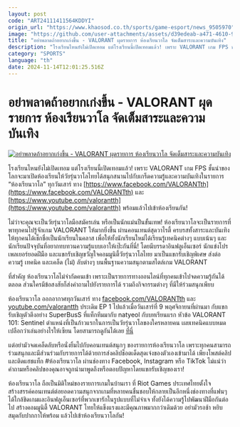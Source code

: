 ```yaml
---
layout: post
code: "ART24111411564KDDYI"
origin_url: "https://www.khaosod.co.th/sports/game-esport/news_9505970"
image: "https://github.com/user-attachments/assets/d39edeab-a471-4610-9ef5-0feb9894794e"
title: "อย่าพลาดถ้าอยากเก่งขึ้น - VALORANT ผุดรายการ ห้องเรียนวาโล จัดเต็มสาระและความบันเทิง"
description: "โรงเรียนไหนยังไม่เปิดเทอม แต่โรงเรียนนี้เปิดเทอมแล้ว! เพราะ VALORANT เกม FPS ชั้นนำของโลกจะมาเปิดห้องเรียนให้วัยรุ่นวาโลไทยได้สนุกสนานไปกับเกร็ดความรู้"
category: "SPORTS"
language: "th"
date: 2024-11-14T12:01:25.516Z
---
```


# อย่าพลาดถ้าอยากเก่งขึ้น - VALORANT ผุดรายการ ห้องเรียนวาโล จัดเต็มสาระและความบันเทิง

[![อย่าพลาดถ้าอยากเก่งขึ้น - VALORANT ผุดรายการ ห้องเรียนวาโล จัดเต็มสาระและความบันเทิง](https://www.khaosod.co.th/wpapp/uploads/2024/11/unnamed.jpg "อย่าพลาดถ้าอยากเก่งขึ้น - VALORANT ผุดรายการ ห้องเรียนวาโล จัดเต็มสาระและความบันเทิง")](https://www.khaosod.co.th/wpapp/uploads/2024/11/unnamed.jpg)

โรงเรียนไหนยังไม่เปิดเทอม แต่โรงเรียนนี้เปิดเทอมแล้ว! เพราะ VALORANT เกม FPS ชั้นนำของโลกจะมาเปิดห้องเรียนให้วัยรุ่นวาโลไทยได้สนุกสนานไปกับเกร็ดความรู้และความบันเทิงในรายการ “ห้องเรียนวาโล” ทุกวันเสาร์ ทาง [https://www.facebook.com/VALORANTth](https://www.facebook.com/VALORANTth) และ [https://www.youtube.com/valorantth](https://www.youtube.com/valorantth) พร้อมแล้วไปเข้าห้องเรียนกัน!

ไม่ว่าจะคุณจะเป็นวัยรุ่นวาโลมือสมัครเล่น หรือเป็นนักแม่นปืนขั้นเทพ! ห้องเรียนวาโลจะเป็นรายการที่พาทุกคนไปรู้จักเกม VALORANT ให้มากยิ่งขึ้น ผ่านคอนเทนต์สุดวาไรตี้ ครบรสทั้งสาระและบันเทิง ให้ทุกคนได้เช็กชื่อเป็นนักเรียนในคลาส เพื่อให้ทั้งนักเรียนใหม่ได้เรียนรู้เทคนิคต่างๆ แบบเน้นๆ และนักเรียนปัจจุบันที่อยากทบทวนความรู้แบบเอาให้เป๊ะกันที่นี่! โดยมีบรรดาอินฟลูเอ็นเซอร์ นักแข่งโปรเพลเยอร์ยอดฝีมือ และแขกรับเชิญขวัญใจคอมมูนิตี้วัยรุ่นวาโลไทย มาเป็นแขกรับเชิญพิเศษ ส่งต่อความรู้ เทคนิค และเคล็ด (ไม่) ลับต่างๆ บนพื้นฐานความสนุกตามสไตล์เกม VALORANT

ที่สำคัญ ห้องเรียนวาโลไม่จำกัดคนเข้า เพราะเป็นรายการทางออนไลน์ที่ทุกคนเข้าไปจดความรู้กันได้ตลอด ส่วนใครมีข้อสงสัยก็ส่งคำถามไปยังรายการได้ รวมถึงกิจกรรมต่างๆ ที่มีให้ร่วมสนุกเพียบ

ห้องเรียนวาโล ออกอากาศทุกวันเสาร์ ทาง [facebook.com/VALORANTth](https://www.facebook.com/VALORANTth) และ [youtube.com/valorantth](http://youtube.com/valorantth) ประเดิม EP 1 ไปแล้วเมื่อวันเสาร์ที่ 9 พฤศจิกายนที่ผ่านมา กับแขกรับเชิญตัวตึงอย่าง SuperBusS ที่แท็กทีมมากับ natyeol กับบทเรียนแรก หัวข้อ VALORANT 101: Sentinel ตำแหน่งที่เป็นก้าวแรกในการเป็นวัยรุ่นวาโลของใครหลายคน เผยเทคนิคแบบหมดเปลือกว่าเล่นอย่างไรให้เซียน โดยสามารถดูกันได้เลย [ที่นี่](https://www.youtube.com/watch?v=tG4Gw7431h0)

แต่อย่ามัวจดเคล็ดลับหรือนั่งยิ้มไปกับคอนเทนต์สนุกๆ ของรายการห้องเรียนวาโล เพราะทุกคนสามารถร่วมสนุกและมีส่วนร่วมกับรายการได้ด้วยการส่งคลิปช็อตเด็ดสุดเจ๋งของตัวเองเข้ามาได้ เพียงโพสต์คลิปและติดแฮชแท็ก #ห้องเรียนวาโล ผ่านช่องทาง Facebook, Instagram หรือ TikTok ไม่แน่ว่าคำถามหรือคลิปของคุณอาจถูกนำมาพูดถึงหรือตอบปัญหาโดยแขกรับเชิญของเรา!



ห้องเรียนวาโล ถือเป็นมิติใหม่ของรายการเกมในบ้านเรา ที่ Riot Games ประเทศไทยตั้งใจสร้างสรรค์คอนเทนต์ต่อยอดความสนุกจากเกมที่หลายคนชื่นชอบให้กลายเป็นอีกหนึ่งช่องทางที่แฟนๆ ได้ใกล้ชิดเกมและอินฟลูเอ็นเซอร์ที่พวกเขารักในรูปแบบที่ไม่จำเจ ทั้งยังได้ความรู้ไปพัฒนาฝีมือกันต่อไป สร้างคอมมูนิตี้ VALORANT ไทยให้แข็งแรงและมีคุณภาพมากกว่าเดิมด้วย อย่ามัวรอช้า หยิบสมุดกับปากกาให้พร้อม แล้วไปเข้าห้องเรียนวาโลกัน!

